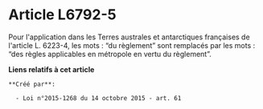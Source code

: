 # Article L6792-5

Pour l'application dans les Terres australes et antarctiques françaises de l'article L. 6223-4, les mots : “du règlement”
sont remplacés par les mots : “des règles applicables en métropole en vertu du règlement”.

**Liens relatifs à cet article**

	**Créé par**:

	  - Loi n°2015-1268 du 14 octobre 2015 - art. 61
